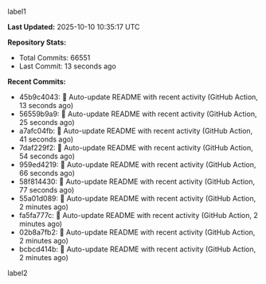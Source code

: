 
label1 
<!-- ACTIVITY_START -->
**Last Updated:** 2025-10-10 10:35:17 UTC

**Repository Stats:**
- Total Commits: 66551
- Last Commit: 13 seconds ago

**Recent Commits:**
- 45b9c4043: 🤖 Auto-update README with recent activity (GitHub Action, 13 seconds ago)
- 56559b9a9: 🤖 Auto-update README with recent activity (GitHub Action, 25 seconds ago)
- a7afc04fb: 🤖 Auto-update README with recent activity (GitHub Action, 41 seconds ago)
- 7daf229f2: 🤖 Auto-update README with recent activity (GitHub Action, 54 seconds ago)
- 959ed4219: 🤖 Auto-update README with recent activity (GitHub Action, 66 seconds ago)
- 58f814430: 🤖 Auto-update README with recent activity (GitHub Action, 77 seconds ago)
- 55a01d089: 🤖 Auto-update README with recent activity (GitHub Action, 2 minutes ago)
- fa5fa777c: 🤖 Auto-update README with recent activity (GitHub Action, 2 minutes ago)
- 02b8a7fb2: 🤖 Auto-update README with recent activity (GitHub Action, 2 minutes ago)
- bcbcd414b: 🤖 Auto-update README with recent activity (GitHub Action, 2 minutes ago)
<!-- ACTIVITY_END -->

label2
